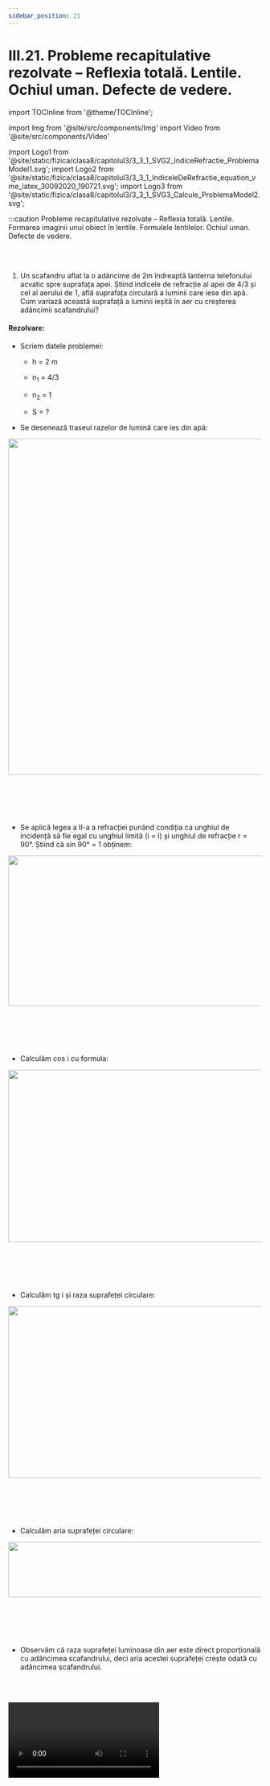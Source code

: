 ```yaml
---
sidebar_position: 21
---
```


# III.21. Probleme recapitulative rezolvate – Reflexia totală. Lentile. Ochiul uman. Defecte de vedere.


import TOCInline from '@theme/TOCInline';

<TOCInline toc={toc} />



import Img from '@site/src/components/Img'
import Video from '@site/src/components/Video'

import Logo1 from '@site/static/fizica/clasa8/capitolul3/3_3_1_SVG2_IndiceRefractie_ProblemaModel1.svg';
import Logo2 from '@site/static/fizica/clasa8/capitolul3/3_3_1_IndiceleDeRefractie_equation_vme_latex_30092020_190721.svg';
import Logo3 from '@site/static/fizica/clasa8/capitolul3/3_3_1_SVG3_Calcule_ProblemaModel2.svg';



:::caution Probleme recapitulative rezolvate – Reflexia totală. Lentile. Formarea imaginii unui obiect în lentile. Formulele lentilelor. Ochiul uman. Defecte de vedere.

<br></br>

1) Un scafandru aflat la o adâncime de 2m îndreaptă lanterna telefonului acvatic spre suprafața apei.  Știind indicele de refracție al apei de 4/3 și cel al aerului de 1, află suprafața circulară a luminii care iese din apă. Cum variază această suprafață a luminii ieșită în aer cu creșterea adâncimii scafandrului?


#### Rezolvare:


- Scriem datele problemei:

  - h = 2 m
  
  - n<sub>1</sub> = 4/3
  
  - n<sub>2</sub> = 1
  
  - S = ?

- Se desenează traseul razelor de lumină care ies din apă:


<Img className="img-responsive4" src="fizica/clasa8/capitolul3/3_7_Poza1_Desen_ProblemaModel1.jpg" width="1000" height="668" />

<br></br>
<br></br>


- Se aplică legea a II-a a refracției punând condiția ca unghiul de incidență să fie egal cu unghiul limită (i = l) și unghiul de refracție r = 90°. Știind că sin 90° = 1 obținem:


<Img className="img-responsive4" src="fizica/clasa8/capitolul3/3_7_Poza2_Rezolvare1_ProblemaModel1.jpg" width="1000" height="299" />

<br></br>
<br></br>

- Calculăm cos i cu formula:


<Img className="img-responsive4" src="fizica/clasa8/capitolul3/3_7_Poza3_Rezolvare2_ProblemaModel1.jpg" width="1000" height="343" />

<br></br>
<br></br>


- Calculăm tg i și raza suprafeței circulare:


<Img className="img-responsive4" src="fizica/clasa8/capitolul3/3_7_Poza4_Rezolvare3_ProblemaModel1.jpg" width="1000" height="342" />

<br></br>
<br></br>

- Calculăm aria suprafeței circulare:

<Img className="img-responsive4" src="fizica/clasa8/capitolul3/3_7_Poza5_Rezolvare4_ProblemaModel1.jpg" width="1000" height="110" />

<br></br>
<br></br>

- Observăm că raza suprafeței luminoase din aer este direct proporțională cu adâncimea scafandrului, deci aria acestei suprafeței crește odată cu adâncimea scafandrului.


<br></br>


<Video src="https://www.youtube.com/embed/l7JRRwgyLUM" />





:::


<br></br>



:::caution Probleme recapitulative rezolvate – Reflexia totală. Lentile. Formarea imaginii unui obiect în lentile. Formulele lentilelor. Ochiul uman. Defecte de vedere.

<br></br>

2) O prismă optică are unghiul refringent A = 90° și indicele de refracție √2. Află dacă o rază de lumină ce cade pe o față a prismei sub un unghi de 45° poate suferi reflexie totală pe una dintre fețele prismei.



<Img className="img-responsive4" src="fizica/clasa8/capitolul3/3_7_Poza6_Desen_ProblemaModel2.jpg" width="1000" height="487" />

<br></br>
<br></br>



#### Rezolvare:






- Secțiunea transversală a prismei este un triunghi dreptunghic isoscel cu A = 90° și B = C = 45°.



<Img className="img-responsive4" src="fizica/clasa8/capitolul3/3_7_Poza7_Rezolvare1_ProblemaModel2.jpg" width="1000" height="133" />

<br></br>
<br></br>


- În ΔDI<sub>1</sub>I<sub>2</sub>: D = r' + i<sub>2</sub>


<Img className="img-responsive4" src="fizica/clasa8/capitolul3/3_7_Poza8_Rezolvare2_ProblemaModel2.jpg" width="1000" height="650" />

<br></br>
<br></br>


- Pentru a afla unghiul limita aplicăm a II–a lege a refracției punând condiția ca unghiul de incidență să fie egal cu unghiul limită (i<sub>2</sub> = l) și unghiul de refracție r' = 90°. Știind că sin 90° = 1 obținem:


<Img className="img-responsive4" src="fizica/clasa8/capitolul3/3_7_Poza9_Rezolvare3_ProblemaModel2.jpg" width="1000" height="348" />

<br></br>
<br></br>



- Cum i<sub>2</sub> > l și primul mediu (sticla prismei) are indicele de refracție mai mare decât al doilea mediu (aerul) înseamnă că sunt îndeplinite ambele condiții pentru a se produce reflexie totală.



<br></br>


<Video src="https://www.youtube.com/embed/tfUAPDEVRU0" />




:::




<br></br>



:::caution Probleme recapitulative rezolvate – Reflexia totală. Lentile. Formarea imaginii unui obiect în lentile. Formulele lentilelor. Ochiul uman. Defecte de vedere.


<br></br>

3) În fața unei lentile convergente cu distanța focală de 20 cm se așază o lumânare la o distanță de 60 cm.  

**Se cere:**


a) Desenează formarea imaginii lumânării în această lentilă.

b) Calculează coordonata (distanța) la care trebuie așezat un ecran pe care să se formeze imaginea clară a lumânării.

c) De câte ori este mărită/micșorată imaginea? Caracterizează imaginea lumânării.

d) Câte dioptrii are această lentilă?


#### Rezolvare:

- Notăm datele problemei:

  - f = 20 cm (distanța focală a lentilei se ia pozitivă, întrucât lentila este convergentă și refractă lumina prin focarul pozitiv)

  - x<sub>1</sub> = - 60 cm (distanța de la obiectul AB la lentilă se ia negativă, întrucât este pe axa numerelor întregi negativă)

  - x<sub>2</sub> = distanța de la imaginea A'B' la lentilă = ?

  - β = ?

  - C = ?


a) 



<Img className="img-responsive4" src="fizica/clasa8/capitolul3/3_7_Poza10_Desen_ProblemaModel3.jpg" width="1000" height="695" />

<br></br>
<br></br>




b) Scriem formula fundamentală a lentilelor subțiri:



<Img className="img-responsive4" src="fizica/clasa8/capitolul3/3_7_Poza11_Rezolvare1_ProblemaModel3.jpg" width="1000" height="616" />

<br></br>
<br></br>



c) 


<Img className="img-responsive4" src="fizica/clasa8/capitolul3/3_7_Poza12_Rezolvare2_ProblemaModel3_vers2.jpg" width="1000" height="355" />

<br></br>
<br></br>



d) Calculăm convergența lentilei:


<Img className="img-responsive4" src="fizica/clasa8/capitolul3/3_7_Poza13_Rezolvare3_ProblemaModel3.jpg" width="1000" height="118" />

<br></br>
<br></br>


<br></br>


<Video src="https://www.youtube.com/embed/-I8Dt-xnceM" />




:::





<br></br>



:::caution Probleme recapitulative rezolvate – Reflexia totală. Lentile. Formarea imaginii unui obiect în lentile. Formulele lentilelor. Ochiul uman. Defecte de vedere.

<br></br>

4) Știind că microscopul are două lentile convergente, obiectivul are o distanță focală foarte mică și este așezat în apropierea obiectului și că ocularul preia imaginea formată de obiectiv și o mărește și mai mult decât obiectivul, imaginea finală fiind virtuală, desenează formarea imaginii unui obiect într-un microscop.


#### Rezolvare:



<Img className="img-responsive4" src="fizica/clasa8/capitolul3/3_7_Poza14_Desen_ProblemaModel4.jpg" width="1000" height="819"/>

<br></br>
<br></br>



<br></br>


<Video src="https://www.youtube.com/embed/qki6Ys0bNBY" />







:::





:::caution Probleme recapitulative rezolvate – Reflexia totală. Lentile. Formarea imaginii unui obiect în lentile. Formulele lentilelor. Ochiul uman. Defecte de vedere.

<br></br>

5)	Determinarea indicelui de refracție al unui mediu folosind rigla.


O rază de lumină (folosește un laser) intră într-un vas gol (cu aer) și apoi vasul se umple cu apă cu indice de refracție necunoscut. Află indicele de refracție al apei.



<Img className="img-responsive4" src="fizica/clasa8/capitolul3/3_7_Poza15_Desen_ProblemaModel5.jpg" width="1000" height="316" />

<br></br>
<br></br>




#### Rezolvare:

- Se măsoară segmentele AB (înălțimea apei din vas), BC și BD cu ajutorul riglei (ruletei).

- Se calculează cu ajutorul teoremei lui Pitagora AC și AD.


<Img className="img-responsive4" src="fizica/clasa8/capitolul3/3_7_Poza16_DesenRezolvare1_ProblemaModel5.jpg" width="1000" height="346" />

<br></br>
<br></br>



- Se calculează sin i și sin r:



<Img className="img-responsive4" src="fizica/clasa8/capitolul3/3_7_Poza17_Rezolvare2_ProblemaModel5.jpg" width="1000" height="344" />

<br></br>
<br></br>

- Aplicăm legea a doua a refracției, știind că n<sub>aer</sub> = 1.



<Img className="img-responsive4" src="fizica/clasa8/capitolul3/3_7_Poza18_Rezolvare3_ProblemaModel5.jpg" width="1000" height="122" />

<br></br>
<br></br>


- Scoatem necunoscuta n<sub>apă</sub>:


<Img className="img-responsive4" src="fizica/clasa8/capitolul3/3_7_Poza19_Rezolvare4_ProblemaModel5.jpg" width="1000" height="114" />

<br></br>
<br></br>





#### Exemplu aplicativ :

AB = 4 cm

BC = 5 cm

BD = 2,5 cm

AC<sup>2</sup> = AB<sup>2</sup> + BC<sup>2</sup> = 4<sup>2</sup> + 5<sup>2</sup> = 16 +25 = 41

AC = √41 = 7,21 cm

AD<sup>2</sup> = AB<sup>2</sup> + BD<sup>2</sup> = 4<sup>2</sup> + 2,5<sup>2</sup> = 16 + 6,25 = 22,25

AD = √22,25 = 4,71 cm


<Img className="img-responsive4" src="fizica/clasa8/capitolul3/3_7_Poza20_Rezolvare5_ProblemaModel5.jpg" width="1000" height="396" />

<br></br>
<br></br>





<br></br>


<Video src="https://www.youtube.com/embed/qZ7PH4U-TMM" />






:::





:::caution Probleme recapitulative rezolvate – Reflexia totală. Lentile. Formarea imaginii unui obiect în lentile. Formulele lentilelor. Ochiul uman. Defecte de vedere.

<br></br>

6)	Scrie un cuvânt cu creionul roșu. Apoi cu un creion albastru taie cuvântul scris până nu se mai vede ce ai scris. Uită-te la ce ai scris cu un filtru albastru (corp transparent albastru). Ce observi ?

Privind prin geamul albastru vei vedea ce ai scris cu roșu. Care este explicația?

Geamul albastru este opac pentru lumina roșie, dar este transparent pentru lumina albastră, deoarece filtrul albastru transmite numai radiația albastră iar pe celelalte culori le absoarbe.

Filtrul albastru elimină propria culoare și de aceea noi nu vedem ștersătura cu culoarea albastră și vedem numai culoarea roșie reflectată de coala albă colorată cu roșu.





<br></br>


<Video src="https://www.youtube.com/embed/52SdlW3soQc" />





:::




:::caution Probleme recapitulative rezolvate – Reflexia totală. Lentile. Formarea imaginii unui obiect în lentile. Formulele lentilelor. Ochiul uman. Defecte de vedere.

<br></br>




7)	De ce un om nu vede clar obiectele când înoată sub apă ? Care om, cu miopie sau cu hipermetropie, vede mai clar sub apă ?



<Img className="img-responsive4" src="fizica/clasa8/capitolul3/3_7_Poza21_Desen_ProblemaModel7.jpg" width="1000" height="463" />

<br></br>
<br></br>



Chiar dacă apa este limpede noi nu vedem clar în apă, deoarece apa are indicele de refracție aproximativ egal cu cel al umoarei apoase și sticloase astfel încât refracția luminii în ochi se produce puțin diferit ca în aer. În apă imaginea obiectelor nu se mai formează pe retină (ca în aer), ci în spatele ei și de aceea obiectele se văd cețoase (ca la hipermetropi).
 
Miopii văd mai clar sub apă decât oamenii normali sau cei cu hipermetropie, deoarece imaginea obiectelor la ei în aer se formează în fața retinei, iar sub apă se va deplasa mai spre retină.
 
Ochelarii de scafandru au lentile plan-concave (convergente), goale în interior, pentru ca lumina să intre în aerul din interiorul căștii și vederea să aibă loc ca în aer. 



<br></br>


<Video src="https://www.youtube.com/embed/VX9rl3KjUZI" />





:::





<br></br>
<br></br>





